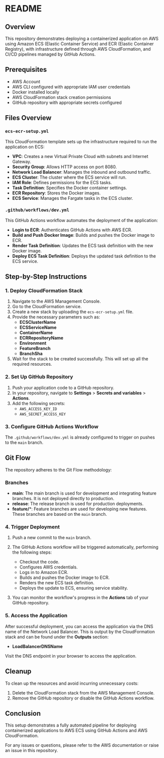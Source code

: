 # README

## Overview

This repository demonstrates deploying a containerized application on AWS using Amazon ECS (Elastic Container Service) and ECR (Elastic Container Registry), with infrastructure defined through AWS CloudFormation, and CI/CD pipelines managed by GitHub Actions.

## Prerequisites

- AWS Account
- AWS CLI configured with appropriate IAM user credentials
- Docker installed locally
- AWS CloudFormation stack creation permissions
- GitHub repository with appropriate secrets configured

## Files Overview

### `ecs-ecr-setup.yml`
This CloudFormation template sets up the infrastructure required to run the application on ECS:

- **VPC**: Creates a new Virtual Private Cloud with subnets and Internet Gateway.
- **Security Group**: Allows HTTP access on port 8080.
- **Network Load Balancer**: Manages the inbound and outbound traffic.
- **ECS Cluster**: The cluster where the ECS service will run.
- **IAM Role**: Defines permissions for the ECS tasks.
- **Task Definition**: Specifies the Docker container settings.
- **ECR Repository**: Stores the Docker images.
- **ECS Service**: Manages the Fargate tasks in the ECS cluster.

### `.github/workflows/dev.yml`
This GitHub Actions workflow automates the deployment of the application:

- **Login to ECR**: Authenticates GitHub Actions with AWS ECR.
- **Build and Push Docker Image**: Builds and pushes the Docker image to ECR.
- **Render Task Definition**: Updates the ECS task definition with the new Docker image.
- **Deploy ECS Task Definition**: Deploys the updated task definition to the ECS service.

## Step-by-Step Instructions

### 1. Deploy CloudFormation Stack

1. Navigate to the AWS Management Console.
2. Go to the CloudFormation service.
3. Create a new stack by uploading the `ecs-ecr-setup.yml` file.
4. Provide the necessary parameters such as:
   - **ECSClusterName**
   - **ECSServiceName**
   - **ContainerName**
   - **ECRRepositoryName**
   - **Environment**
   - **FeatureBranch**
   - **BranchSha**
5. Wait for the stack to be created successfully. This will set up all the required resources.

### 2. Set Up GitHub Repository

1. Push your application code to a GitHub repository.
2. In your repository, navigate to **Settings** > **Secrets and variables** > **Actions**.
3. Add the following secrets:
   - `AWS_ACCESS_KEY_ID`
   - `AWS_SECRET_ACCESS_KEY`

### 3. Configure GitHub Actions Workflow

The `.github/workflows/dev.yml` is already configured to trigger on pushes to the `main` branch.

## Git Flow

The repository adheres to the Git Flow methodology:

### Branches

- **main**: The main branch is used for development and integrating feature branches. It is not deployed directly to production.
- **release**: The release branch is used for production deployments.
- **feature/***: Feature branches are used for developing new features. These branches are based on the `main` branch.

### 4. Trigger Deployment

1. Push a new commit to the `main` branch.
2. The GitHub Actions workflow will be triggered automatically, performing the following steps:
   - Checkout the code.
   - Configures AWS credentials.
   - Logs in to Amazon ECR.
   - Builds and pushes the Docker image to ECR.
   - Renders the new ECS task definition.
   - Deploys the update to ECS, ensuring service stability.

3. You can monitor the workflow's progress in the **Actions** tab of your GitHub repository.

### 5. Access the Application

After successful deployment, you can access the application via the DNS name of the Network Load Balancer. This is output by the CloudFormation stack and can be found under the **Outputs** section:

- **LoadBalancerDNSName**

Visit the DNS endpoint in your browser to access the application.

## Cleanup

To clean up the resources and avoid incurring unnecessary costs:

1. Delete the CloudFormation stack from the AWS Management Console.
2. Remove the GitHub repository or disable the GitHub Actions workflow.

## Conclusion

This setup demonstrates a fully automated pipeline for deploying containerized applications to AWS ECS using GitHub Actions and AWS CloudFormation.

For any issues or questions, please refer to the AWS documentation or raise an issue in this repository.
